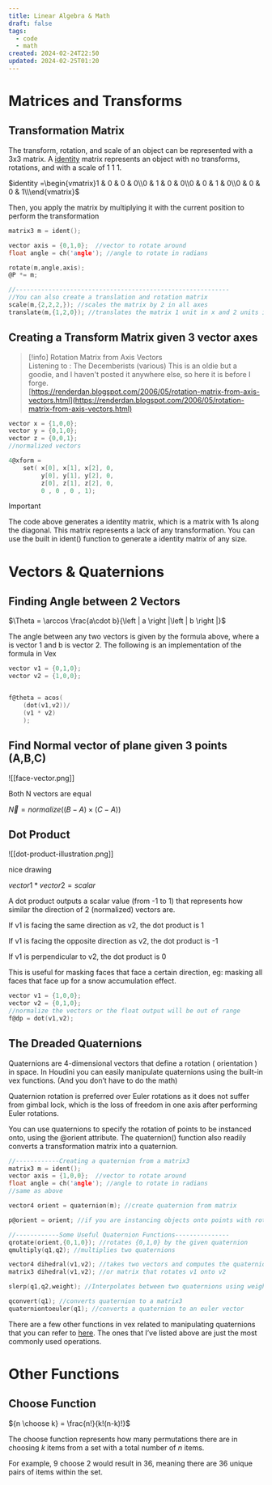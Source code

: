 ```yaml
---
title: Linear Algebra & Math
draft: false
tags:
  - code
  - math
created: 2024-02-24T22:50
updated: 2024-02-25T01:20
---
```

# Matrices and Transforms

## Transformation Matrix

The transform, rotation, and scale of an object can be represented with a 3x3 matrix. A [identity](https://en.wikipedia.org/wiki/Identity_matrix) matrix represents an object with no transforms, rotations, and with a scale of 1 1 1.

$identity =\begin{vmatrix}1 & 0 & 0 & 0\\0 & 1 & 0 & 0\\0 & 0 & 1 & 0\\0 & 0 & 0 & 1\\\end{vmatrix}$

Then, you apply the matrix by multiplying it with the current position to perform the transformation

```c
matrix3 m = ident();

vector axis = {0,1,0};  //vector to rotate around
float angle = ch('angle'); //angle to rotate in radians

rotate(m,angle,axis);
@P *= m; 

//-----------------------------------------------------------
//You can also create a translation and rotation matrix
scale(m,{2,2,2,}); //scales the matrix by 2 in all axes
translate(m,{1,2,0}); //translates the matrix 1 unit in x and 2 units in y
```

## Creating a Transform Matrix given 3 vector axes

> [!info] Rotation Matrix from Axis Vectors  
> Listening to : The Decemberists (various) This is an oldie but a goodie, and I haven't posted it anywhere else, so here it is before I forge.  
> [https://renderdan.blogspot.com/2006/05/rotation-matrix-from-axis-vectors.html](https://renderdan.blogspot.com/2006/05/rotation-matrix-from-axis-vectors.html)  

```c
vector x = {1,0,0};
vector y = {0,1,0};
vector z = {0,0,1};
//normalized vectors

4@xform = 
	set( x[0], x[1], x[2], 0,
	     y[0], y[1], y[2], 0,
	     z[0], z[1], z[2], 0,
	     0 , 0 , 0 , 1);
```

> [!important]  
> The code above generates a identity matrix, which is a matrix with 1s along the diagonal. This matrix represents a lack of any transformation. You can use the built in ident() function to generate a identity matrix of any size.  

# Vectors & Quaternions

## Finding Angle between 2 Vectors

$\Theta = \arccos \frac{a\cdot b}{\left | a \right |\left | b \right |}$

The angle between any two vectors is given by the formula above, where a is vector 1 and b is vector 2. The following is an implementation of the formula in Vex

```c
vector v1 = {0,1,0};
vector v2 = {1,0,0};


f@theta = acos(
    (dot(v1,v2))/ 
    (v1 * v2) 
    );
```

## Find Normal vector of plane given 3 points (A,B,C)

![[face-vector.png]]

Both N vectors are equal

$\vec{N} = normalize( (B-A) \times (C-A) )$

## Dot Product

![[dot-product-illustration.png]]

nice drawing

$vector1 *vector2 = scalar$﻿

A dot product outputs a scalar value (from -1 to 1) that represents how similar the direction of 2 (normalized) vectors are.

If v1 is facing the same direction as v2, the dot product is 1

If v1 is facing the opposite direction as v2, the dot product is -1

If v1 is perpendicular to v2, the dot product is 0

  

This is useful for masking faces that face a certain direction, eg: masking all faces that face up for a snow accumulation effect.

```c
vector v1 = {1,0,0};
vector v2 = {0,1,0};
//normalize the vectors or the float output will be out of range
f@dp = dot(v1,v2);
```

  

  

## The Dreaded Quaternions

Quaternions are 4-dimensional vectors that define a rotation ( orientation ) in space. In Houdini you can easily manipulate quaternions using the built-in vex functions. (And you don’t have to do the math)

Quaternion rotation is preferred over Euler rotations as it does not suffer from gimbal lock, which is the loss of freedom in one axis after performing Euler rotations.

You can use quaternions to specify the rotation of points to be instanced onto, using the @orient attribute. The quaternion() function also readily converts a transformation matrix into a quaternion.

```c
//------------Creating a quaternion from a matrix3
matrix3 m = ident();
vector axis = {1,0,0};  //vector to rotate around
float angle = ch('angle'); //angle to rotate in radians
//same as above

vector4 orient = quaternion(m); //create quaternion from matrix

p@orient = orient; //if you are instancing objects onto points with rotation

//------------Some Useful Quaternion Functions---------------
qrotate(orient,{0,1,0}); //rotates {0,1,0} by the given quaternion
qmultiply(q1,q2); //multiplies two quaternions

vector4 dihedral(v1,v2); //takes two vectors and computes the quaternion 
matrix3 dihedral(v1,v2); //or matrix that rotates v1 onto v2

slerp(q1,q2,weight); //Interpolates between two quaternions using weight attribute

qconvert(q1); //converts quaternion to a matrix3
quaterniontoeuler(q1); //converts a quaternion to an euler vector
```

There are a few other functions in vex related to manipulating quaternions that you can refer to [here](https://www.sidefx.com/docs/houdini/vex/functions/quaternion.html). The ones that I’ve listed above are just the most commonly used operations.

# Other Functions

## Choose Function

${n \choose k} = \frac{n!}{k!(n-k)!}$

The choose function represents how many permutations there are in choosing _k_ items from a set with a total number of _n_ items.

For example, 9 choose 2 would result in 36, meaning there are 36 unique pairs of items within the set.